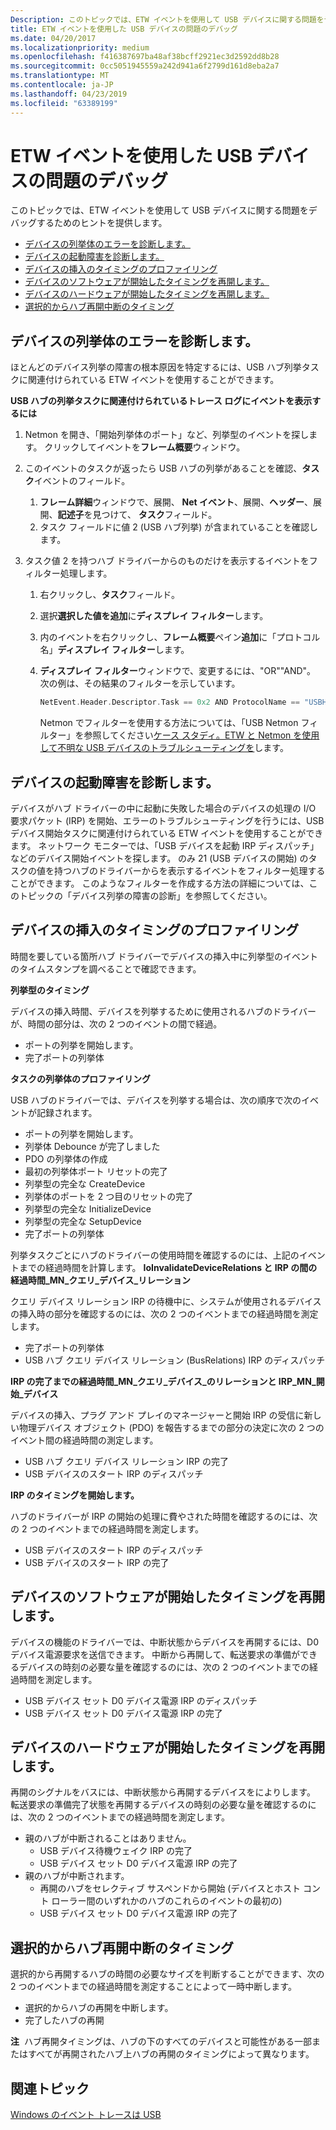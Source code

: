 ```yaml
---
Description: このトピックでは、ETW イベントを使用して USB デバイスに関する問題をデバッグするためのヒントを提供します。
title: ETW イベントを使用した USB デバイスの問題のデバッグ
ms.date: 04/20/2017
ms.localizationpriority: medium
ms.openlocfilehash: f416387697ba48af38bcff2921ec3d2592dd8b28
ms.sourcegitcommit: 0cc5051945559a242d941a6f2799d161d8eba2a7
ms.translationtype: MT
ms.contentlocale: ja-JP
ms.lasthandoff: 04/23/2019
ms.locfileid: "63389199"
---
```

# <a name="debugging-usb-device-issues-by-using-etw-events"></a>ETW イベントを使用した USB デバイスの問題のデバッグ


このトピックでは、ETW イベントを使用して USB デバイスに関する問題をデバッグするためのヒントを提供します。

-   [デバイスの列挙体のエラーを診断します。](#diagnosing-device-enumeration-failures)
-   [デバイスの起動障害を診断します。](#diagnosing-device-start-failures)
-   [デバイスの挿入のタイミングのプロファイリング](#profiling-device-insertion-timing)
-   [デバイスのソフトウェアが開始したタイミングを再開します。](#software-initiated-device-resume-timing)
-   [デバイスのハードウェアが開始したタイミングを再開します。](#hardware-initiated-device-resume-timing)
-   [選択的からハブ再開中断のタイミング](#hub-resume-from-selective-suspend-timing)

## <a name="diagnosing-device-enumeration-failures"></a>デバイスの列挙体のエラーを診断します。


ほとんどのデバイス列挙の障害の根本原因を特定するには、USB ハブ列挙タスクに関連付けられている ETW イベントを使用することができます。

**USB ハブの列挙タスクに関連付けられているトレース ログにイベントを表示するには**

1.  Netmon を開き、「開始列挙体のポート」など、列挙型のイベントを探します。 クリックしてイベントを**フレーム概要**ウィンドウ。
2.  このイベントのタスクが返ったら USB ハブの列挙があることを確認、**タスク**イベントのフィールド。
    1.  **フレーム詳細**ウィンドウで、展開、 **Net イベント**、展開、**ヘッダー**、展開、**記述子**を見つけて、 **タスク**フィールド。
    2.  タスク フィールドに値 2 (USB ハブ列挙) が含まれていることを確認します。

3.  タスク値 2 を持つハブ ドライバーからのものだけを表示するイベントをフィルター処理します。
    1.  右クリックし、**タスク**フィールド。
    2.  選択**選択した値を追加**に**ディスプレイ フィルター**します。
    3.  内のイベントを右クリックし、**フレーム概要**ペイン**追加**に「プロトコル名」**ディスプレイ フィルター**します。
    4.  **ディスプレイ フィルター**ウィンドウで、変更するには、"OR""AND"。 次の例は、その結果のフィルターを示しています。
        ```cpp
        NetEvent.Header.Descriptor.Task == 0x2 AND ProtocolName == "USBHub_MicrosoftWindowsUSBUSBHUB"
        ```

        Netmon でフィルターを使用する方法については、「USB Netmon フィルター」を参照してください[ケース スタディ。ETW と Netmon を使用して不明な USB デバイスのトラブルシューティングを](case-study--troubleshooting-an-unknown-usb-device-by-using-etw-and-netmon.md)します。

## <a name="diagnosing-device-start-failures"></a>デバイスの起動障害を診断します。


デバイスがハブ ドライバーの中に起動に失敗した場合のデバイスの処理の I/O 要求パケット (IRP) を開始、エラーのトラブルシューティングを行うには、USB デバイス開始タスクに関連付けられている ETW イベントを使用することができます。 ネットワーク モニターでは、「USB デバイスを起動 IRP ディスパッチ」などのデバイス開始イベントを探します。 のみ 21 (USB デバイスの開始) のタスクの値を持つハブのドライバーからを表示するイベントをフィルター処理することができます。 このようなフィルターを作成する方法の詳細については、このトピックの「デバイス列挙の障害の診断」を参照してください。

## <a name="profiling-device-insertion-timing"></a>デバイスの挿入のタイミングのプロファイリング


時間を要している箇所ハブ ドライバーでデバイスの挿入中に列挙型のイベントのタイムスタンプを調べることで確認できます。

**列挙型のタイミング**

デバイスの挿入時間、デバイスを列挙するために使用されるハブのドライバーが、時間の部分は、次の 2 つのイベントの間で経過。

-   ポートの列挙を開始します。
-   完了ポートの列挙体

**タスクの列挙体のプロファイリング**

USB ハブのドライバーでは、デバイスを列挙する場合は、次の順序で次のイベントが記録されます。

-   ポートの列挙を開始します。
-   列挙体 Debounce が完了しました
-   PDO の列挙体の作成
-   最初の列挙体ポート リセットの完了
-   列挙型の完全な CreateDevice
-   列挙体のポートを 2 つ目のリセットの完了
-   列挙型の完全な InitializeDevice
-   列挙型の完全な SetupDevice
-   完了ポートの列挙体

列挙タスクごとにハブのドライバーの使用時間を確認するのには、上記のイベントまでの経過時間を計算します。
**IoInvalidateDeviceRelations と IRP の間の経過時間\_MN\_クエリ\_デバイス\_リレーション**

クエリ デバイス リレーション IRP の待機中に、システムが使用されるデバイスの挿入時の部分を確認するのには、次の 2 つのイベントまでの経過時間を測定します。

-   完了ポートの列挙体
-   USB ハブ クエリ デバイス リレーション (BusRelations) IRP のディスパッチ

**IRP の完了までの経過時間\_MN\_クエリ\_デバイス\_のリレーションと IRP\_MN\_開始\_デバイス**

デバイスの挿入、プラグ アンド プレイのマネージャーと開始 IRP の受信に新しい物理デバイス オブジェクト (PDO) を報告するまでの部分の決定に次の 2 つのイベント間の経過時間の測定します。

-   USB ハブ クエリ デバイス リレーション IRP の完了
-   USB デバイスのスタート IRP のディスパッチ

**IRP のタイミングを開始します。**

ハブのドライバーが IRP の開始の処理に費やされた時間を確認するのには、次の 2 つのイベントまでの経過時間を測定します。

-   USB デバイスのスタート IRP のディスパッチ
-   USB デバイスのスタート IRP の完了

## <a name="software-initiated-device-resume-timing"></a>デバイスのソフトウェアが開始したタイミングを再開します。


デバイスの機能のドライバーでは、中断状態からデバイスを再開するには、D0 デバイス電源要求を送信できます。 中断から再開して、転送要求の準備ができるデバイスの時刻の必要な量を確認するのには、次の 2 つのイベントまでの経過時間を測定します。

-   USB デバイス セット D0 デバイス電源 IRP のディスパッチ
-   USB デバイス セット D0 デバイス電源 IRP の完了

## <a name="hardware-initiated-device-resume-timing"></a>デバイスのハードウェアが開始したタイミングを再開します。


再開のシグナルをバスには、中断状態から再開するデバイスをによりします。 転送要求の準備完了状態を再開するデバイスの時刻の必要な量を確認するのには、次の 2 つのイベントまでの経過時間を測定します。

-   親のハブが中断されることはありません。
    -   USB デバイス待機ウェイク IRP の完了
    -   USB デバイス セット D0 デバイス電源 IRP の完了
-   親のハブが中断されます。
    -   再開のハブをセレクティブ サスペンドから開始 (デバイスとホスト コント ローラー間のいずれかのハブのこれらのイベントの最初の)
    -   USB デバイス セット D0 デバイス電源 IRP の完了

## <a name="hub-resume-from-selective-suspend-timing"></a>選択的からハブ再開中断のタイミング


選択的から再開するハブの時間の必要なサイズを判断することができます、次の 2 つのイベントまでの経過時間を測定することによって一時中断します。

-   選択的からハブの再開を中断します。
-   完了したハブの再開

**注**  ハブ再開タイミングは、ハブの下のすべてのデバイスと可能性がある一部またはすべてが再開されたハブ上ハブの再開のタイミングによって異なります。

 

## <a name="related-topics"></a>関連トピック
[Windows のイベント トレースは USB](usb-event-tracing-for-windows.md)  



